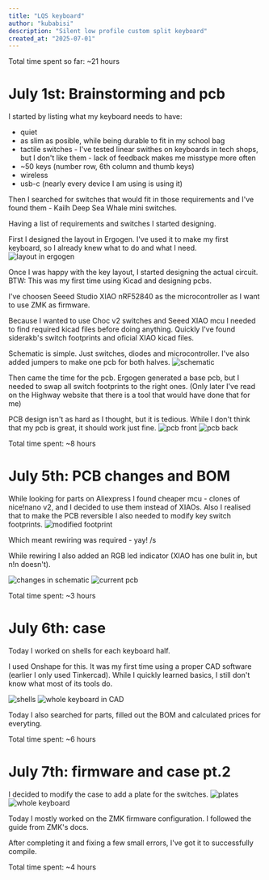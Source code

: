 ```yaml
---
title: "LQS keyboard"
author: "kubabisi"
description: "Silent low profile custom split keyboard"
created_at: "2025-07-01"
---
```

Total time spent so far: ~21 hours

# July 1st: Brainstorming and pcb
I started by listing what my keyboard needs to have:
- quiet
- as slim as posible, while being durable to fit in my school bag
- tactile switches - I've tested linear swithes on keyboards in tech shops, but I don't like them - lack of feedback makes me misstype more often
- ~50 keys (number row, 6th column and thumb keys)
- wireless
- usb-c (nearly every device I am using is using it)

Then I searched for switches that would fit in those requirements and I've found them - Kailh Deep Sea Whale mini switches.

Having a list of requirements and switches I started designing.

First I designed the layout in Ergogen. I've used it to make my first keyboard, so I already knew what to do and what I need.
![layout in ergogen](images/ergogen-layout.png)

Once I was happy with the key layout, I started designing the actual circuit. 
BTW: This was my first time using Kicad and designing pcbs.

I've choosen Seeed Studio XIAO nRF52840 as the microcontroller as I want to use ZMK as firmware.

Because I wanted to use Choc v2 switches and Seeed XIAO mcu I needed to find required kicad files before doing anything.
Quickly I've found siderakb's switch footprints and oficial XIAO kicad files.

Schematic is simple. Just switches, diodes and microcontroller. I've also added jumpers to make one pcb for both halves.
![schematic](images/schematic-1.png)

Then came the time for the pcb. Ergogen generated a base pcb, but I needed to swap all switch footprints to the right ones. (Only later I've read on the Highway website that there is a tool that would have done that for me)

PCB design isn't as hard as I thought, but it is tedious. While I don't think that my pcb is great, it should work just fine.
![pcb front](images/LQS-keyboard-pcb-front-1.png)
![pcb back](images/LQS-keyboard-pcb-back-1.png)


Total time spent: ~8 hours

# July 5th: PCB changes and BOM

While looking for parts on Aliexpress I found cheaper mcu - clones of nice!nano v2, and I decided to use them instead of XIAOs.
Also I realised that to make the PCB reversible I also needed to modify key switch footprints.
![modified footprint](images/modified-footprint.png)

Which meant rewiring was required - yay! /s

While rewiring I also added an RGB led indicator (XIAO has one bulit in, but n!n doesn't).

![changes in schematic](images/schematic-2.png)
![current pcb](images/pcb-2.png)

Total time spent: ~3 hours

# July 6th: case

Today I worked on shells for each keyboard half.

I used Onshape for this. It was my first time using a proper CAD software (earlier I only used Tinkercad). While I quickly learned basics, I still don't know what most of its tools do.

![shells](images/shells.png)
![whole keyboard in CAD](images/cad-model.png)

Today I also searched for parts, filled out the BOM and calculated prices for everyting.

Total time spent: ~6 hours

# July 7th: firmware and case pt.2

I decided to modify the case to add a plate for the switches.
![plates](images/plates.png)
![whole keyboard](images/cad-model-final.png)

Today I mostly worked on the ZMK firmware configuration.
I followed the guide from ZMK's docs.

After completing it and fixing a few small errors, I've got it to successfully compile.

Total time spent: ~4 hours
